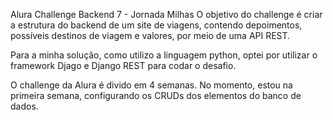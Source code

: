 Alura Challenge Backend 7 - Jornada Milhas
O objetivo do challenge é criar a estrutura do backend de um site de viagens, contendo depoimentos, possíveis destinos de viagem e valores, por meio de uma API REST.

Para a minha solução, como utilizo a linguagem python, optei por utilizar o framework Djago e Django REST para codar o desafio.

O challenge da Alura é divido em 4 semanas. No momento, estou na primeira semana, configurando os CRUDs dos elementos do banco de dados.
